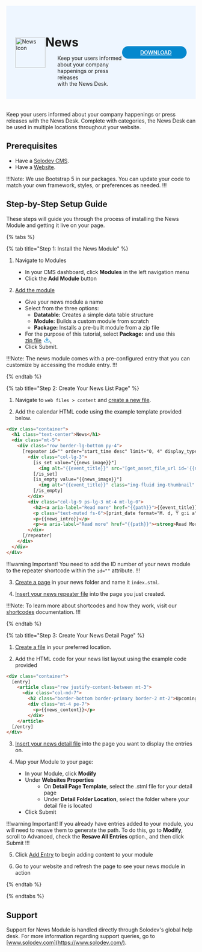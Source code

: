 #

<div style="display: flex; align-items: center; justify-content: space-between; padding: 2rem 1.5rem; margin-bottom: 2rem; background-color: #eef6ff;">
  <div style="display: flex; align-items: center; justify-content: start;">
    <img src="/static/images/logos/news-module-icon.jpg" alt="News Icon" style="width: 80px;">
    <div>
      <h1 style="margin-left: 0; font-size: 2rem; margin-bottom: 0.25rem;">News</h1>
      <p style="padding-left: 2rem; margin-bottom: 0;">Keep your users informed about your company happenings or press releases <br>with the News Desk.</p>
    </div>
  </div>
  <a href="https://solodev-news.s3.amazonaws.com/releases/news-latest.zip" style="background-color: #0488ce; color: #fff; padding: .5rem 2.5rem; border-radius: 20px; font-weight: 600; display: inline-flex;"><span style="padding-right: .5rem; display: inline-flex; align-items: center;"><svg xmlns="http://www.w3.org/2000/svg" viewBox="0 0 16 16" width="20" height="20" fill="#fff"><path d="M2.75 14A1.75 1.75 0 0 1 1 12.25v-2.5a.75.75 0 0 1 1.5 0v2.5c0 .138.112.25.25.25h10.5a.25.25 0 0 0 .25-.25v-2.5a.75.75 0 0 1 1.5 0v2.5A1.75 1.75 0 0 1 13.25 14Z"></path><path d="M7.25 7.689V2a.75.75 0 0 1 1.5 0v5.689l1.97-1.969a.749.749 0 1 1 1.06 1.06l-3.25 3.25a.749.749 0 0 1-1.06 0L4.22 6.78a.749.749 0 1 1 1.06-1.06l1.97 1.969Z"></path></svg></span>DOWNLOAD</a>
</div>

Keep your users informed about your company happenings or press releases with the News Desk. Complete with categories, the News Desk can be used in multiple locations throughout your website.

## Prerequisites

- Have a [Solodev CMS](/quickstart).
- Have a [Website](/workspace/websites/add-website/).

!!!Note:
We use Bootstrap 5 in our packages. You can update your code to match your own framework, styles, or preferences as needed.
!!!

## Step-by-Step Setup Guide

These steps will guide you through the process of installing the News Module and getting it live on your page.

{% tabs %}

{% tab title="Step 1: Install the News Module" %}

1. Navigate to Modules
<ul style="padding-left: 50px;">
  <li>In your CMS dashboard, click <strong>Modules</strong> in the left navigation menu</li>
  <li>Click the <strong>Add Module</strong> button</li>
</ul>

2. [Add the module](/workspace/modules/add-module/)
<ul style="padding-left: 50px;">
  <li>Give your news module a name</li>
  <li>Select from the three options:
    <ul>
      <li><strong>Datatable:</strong> Creates a simple data table structure</li>
      <li><strong>Module:</strong> Builds a custom module from scratch</li>
      <li><strong>Package:</strong> Installs a pre-built module from a zip file</li>
    </ul>
  </li>
  <li>For the purpose of this tutorial, select <strong>Package:</strong> and use this <a href="https://solodev-news.s3.us-east-1.amazonaws.com/releases/news-latest.zip" style="display: inline-flex; align-items: center;">zip file <svg xmlns="http://www.w3.org/2000/svg" viewBox="0 0 16 16" width="16" height="16" fill="#0488ce" style="margin-left: .4rem;"><path d="M2.75 14A1.75 1.75 0 0 1 1 12.25v-2.5a.75.75 0 0 1 1.5 0v2.5c0 .138.112.25.25.25h10.5a.25.25 0 0 0 .25-.25v-2.5a.75.75 0 0 1 1.5 0v2.5A1.75 1.75 0 0 1 13.25 14Z"></path><path d="M7.25 7.689V2a.75.75 0 0 1 1.5 0v5.689l1.97-1.969a.749.749 0 1 1 1.06 1.06l-3.25 3.25a.749.749 0 0 1-1.06 0L4.22 6.78a.749.749 0 1 1 1.06-1.06l1.97 1.969Z"></path></svg>.</a></li>
  <li>Click <span class="text-blue">Submit</span>.</li>
</ul>

!!!Note:
The news module comes with a pre-configured entry that you can customize by accessing the module entry.
!!!

{% endtab %}

{% tab title="Step 2: Create Your News List Page" %}

1. Navigate to `web files > content` and [create a new file](/workspace/websites/folder/add-file/).

2. Add the calendar HTML code using the example template provided below.

```html
<div class="container">
  <h1 class="text-center">News</h1>
  <div class="mt-5">
    <div class="row border-lg-bottom py-4">
      [repeater id="" order="start_time desc" limit="0, 4" display_type="news"]
        <div class="col-lg-3">
          [is_set value="{{news_image}}"]	
            <img alt="{{event_title}}" src="[get_asset_file_url id='{{news_image}}']" class="img-fluid img-thumbnail">
          [/is_set]
          [is_empty value="{{news_image}}"]
            <img alt="{{event_title}}" class="img-fluid img-thumbnail" src="/_/images/default-2.jpg" />
          [/is_empty]
        </div>
        <div class="col-lg-9 ps-lg-3 mt-4 mt-lg-0">
          <h2><a aria-label="Read more" href="{{path}}">{{event_title}}</a></h2>
          <p class="text-muted fs-6">[print_date format="M. d, Y g:i a" timestamp="{{start_time}}"]</p>
          <p>{{news_intro}}</p>
          <p><a aria-label="Read more" href="{{path}}"><strong>Read More</strong></a></p>
        </div>
      [/repeater]
    </div>
  </div>
</div>
```

!!!warning Important!
You need to add the ID number of your news module to the repeater shortcode within the `id=""` attribute.
!!!

3. [Create a page](/workspace/websites/folder/add-page) in your news folder and name it `index.stml`.

4. [Insert your news repeater file](/workspace/websites/page/#add-a-file-to-page) into the page you just created.

<!-- {{{event_title}}} -->

!!!Note:
To learn more about shortcodes and how they work, visit our [shortcodes](/shortcodes) documentation.
!!!

{% endtab %}

{% tab title="Step 3: Create Your News Detail Page" %}

1. [Create a file](/workspace/websites/folder/add-file/) in your preferred location.

2. Add the HTML code for your news list layout using the example code provided

```html
<div class="container">
  [entry]
    <article class="row justify-content-between mt-3">
      <div class="col-md-7">
        <h2 class="border-bottom border-primary border-2 mt-2">Upcoming news</h2>
        <div class="mt-4 pe-7">
          <p>{{news_content}}</p>
        </div>
    </article>
  [/entry]
</div>
```

3. [Insert your news detail file](/workspace/websites/page/#add-a-file-to-page) into the page you want to display the entries on.

4. Map your Module to your page:
<ul style="padding-left: 50px;">
  <li>In your Module, click <strong>Modify</strong></li>
  <li>Under <strong>Websites Properties</strong>
    <ul style="padding-left: 50px;">
      <li>On <strong>Detail Page Template</strong>, select the .stml file for your detail page</li>
      <li>Under <strong>Detail Folder Location</strong>, select the folder where your detail file is located</li>
    </ul>
  </li>
  <li>Click <span class="text-blue">Submit</span></li>
</ul>

!!!warning Important!
If you already have entries added to your module, you will need to resave them to generate the path. To do this, go to **Modify**, scroll to Advanced, check the **Resave All Entries** option., and then click <span class="text-blue">Submit</span>
!!!

5. Click [Add Entry](/workspace/modules/module/add-entry/) to begin adding content to your module

6. Go to your website and refresh the page to see your news module in action

<!-- <img src="/static/images/modules/calendar/calendar-page.jpg" alt="Calendar" style="width: 90%; margin-bottom: 20px;"> -->

{% endtab %}

{% endtabs %}

## Support

Support for News Module is handled directly through Solodev's global help desk. For more information regarding support queries, go to [www.solodev.com](https://www.solodev.com/).